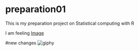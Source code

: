 # preparation01
This is my preparation project on Statistical computing with R

I am feeling [Image](https://giphy.com/embed/3o7TKoHNJTWWLgljYQ) 

#new changes
![giphy](https://user-images.githubusercontent.com/97532392/149044620-3b623c9d-448f-4f86-ad53-22aeef550ab4.gif)
